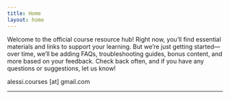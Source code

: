 ```yaml
---
title: Home
layout: home
---
```


Welcome to the official course resource hub! Right now, you’ll find essential materials and links to support your learning. But we’re just getting started—over time, we’ll be adding FAQs, troubleshooting guides, bonus content, and more based on your feedback. Check back often, and if you have any questions or suggestions, let us know!

alessi.courses [at] gmail.com

----

[Just the Docs]: https://just-the-docs.github.io/just-the-docs/
[GitHub Pages]: https://docs.github.com/en/pages
[README]: https://github.com/just-the-docs/just-the-docs-template/blob/main/README.md
[Jekyll]: https://jekyllrb.com
[GitHub Pages / Actions workflow]: https://github.blog/changelog/2022-07-27-github-pages-custom-github-actions-workflows-beta/
[use this template]: https://github.com/just-the-docs/just-the-docs-template/generate
